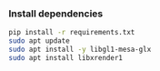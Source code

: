 ### Install dependencies

```bash
pip install -r requirements.txt
sudo apt update
sudo apt install -y libgl1-mesa-glx
sudo apt install libxrender1
```

